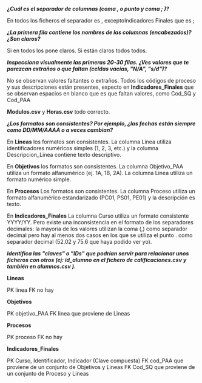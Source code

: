 ***¿Cuál es el separador de columnas (coma , o punto y coma ; )?***

En todos los ficheros el separador es , exceptoIndicadores Finales que es ;

***¿La primera fila contiene los nombres de las columnas (encabezados)? ¿Son claros?***

Si en todos los pone claros. Si están claros todos todos.

***Inspecciona visualmente las primeras 20-30 filas. ¿Ves valores que te parezcan extraños o que faltan (celdas vacías, "N/A", "s/d")?***

No se observan valores faltantes o extraños. Todos los códigos de proceso y sus descripciones están presentes, expecto en **Indicadores_Finales** que se observan espacios en blanco que es que faltan valores, como Cod_SQ y Cod_PAA


**Modulos.csv** y **Horas.csv** todo correcto.

***¿Los formatos son consistentes? Por ejemplo, ¿las fechas están siempre como DD/MM/AAAA o a veces cambian?***

En **Lineas** los formatos son consistentes. La columna Linea utiliza identificadores numéricos simples (1, 2, 3, etc.) y la columna Descripcion_Linea contiene texto descriptivo. 

En **Objetivos** los formatos son consistentes. La columna Objetivo_PAA utiliza un formato alfanumérico (ej. 1A, 1B, 2A). La columna Linea utiliza un formato numérico simple. 

En **Procesos** Los formatos son consistentes. La columna Proceso utiliza un formato alfanumérico estandarizado (PC01, PS01, PE01) y la descripción es texto.

En **Indicadores_Finales**  La columna Curso utiliza un formato consistente YYYY/YY. Pero existe una inconsistencia en el formato de los separadores decimales: la mayoría de los valores utilizan la coma (,) como separador decimal pero hay al menos dos casos en los que se utiliza el punto . como separador decimal (52.02 y 75.6 que haya podido ver yo).

***Identifica las "claves" o "IDs" que podrían servir para relacionar unos ficheros con otros (ej: id_alumno en el fichero de calificaciones.csv y también en alumnos.csv ).***

**Lineas**

PK linea 
FK no hay

**Objetivos**

PK objetivo_PAA 
FK linea que proviene de Lineas

**Procesos**

PK proceso 
FK no hay

**Indicadores_Finales**

PK  Curso, Identificador, Indicador (Clave compuesta) 
FK cod_PAA que proviene de un conjunto de Objetivos y Lineas
FK Cod_SQ que proviene de un conjunto de Proceso y Lineas
